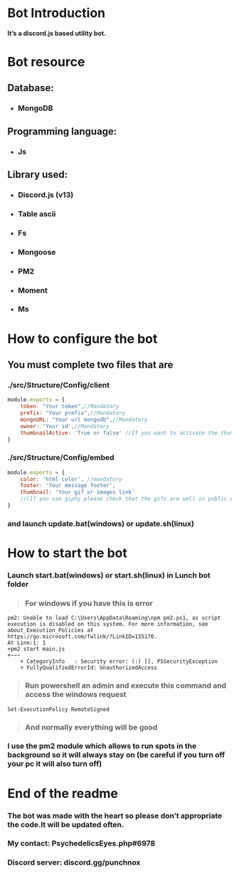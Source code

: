 # Bot Introduction

#### It’s a discord.js based utility bot.

# Bot resource

## Database:
* ### MongoDB

## Programming language:
* ### Js

## Library used:
* ### Discord.js (v13)
* ### Table ascii
* ### Fs
* ### Mongoose
* ### PM2
* ### Moment
* ### Ms

# How to configure the bot
## You must complete two files that are
### ./src/Structure/Config/client
```js
module.exports = {
    token: "Your token",//Mandatory
    prefix: "Your prefix",//Mandatory
    mongoURL: "Your url mongodb",//Mandatory
    owner: 'Your id',//Mandatory
    thumbnailActive: 'True or false' //If you want to activate the thumbnail on embeds messages
}
```
### ./src/Structure/Config/embed
```js
module.exports = {
    color: 'html color', //mandatory
    footer: 'Your message footer',
    thumbnail: 'Your gif or images link'
    //(If you use giphy please check that the gifs are well in public otherwise its will not work) 
}
```
### and launch update.bat(windows) or update.sh(linux)

# How to start the bot
### Launch start.bat(windows) or start.sh(linux) in Lunch bot folder
>### For windows if you have this is error
```
pm2: Unable to load C:\Users\AppData\Roaming\npm pm2.ps1, as script execution is disabled on this system. For more information, see about_Execution_Policies at 
https://go.microsoft.com/fwlink/?LinkID=135170.
At Line:1: 1
+pm2 start main.js
+~~~
    + CategoryInfo   : Security error: (:) [], PSSecurityException
    + FullyQualifiedErrorId: UnauthorizedAccess
```
>### Run powershell an admin and execute this command and access the windows request
```
Set-ExecutionPolicy RemoteSigned
```
>### And normally everything will be good
### I use the pm2 module which allows to run spots in the background so it will always stay on (be careful if you turn off your pc it will also turn off)



# End of the readme
### The bot was made with the heart so please don’t appropriate the code.It will be updated often.
### My contact: PsychedelicsEyes.php#6978
### Discord server: discord.gg/punchnox
